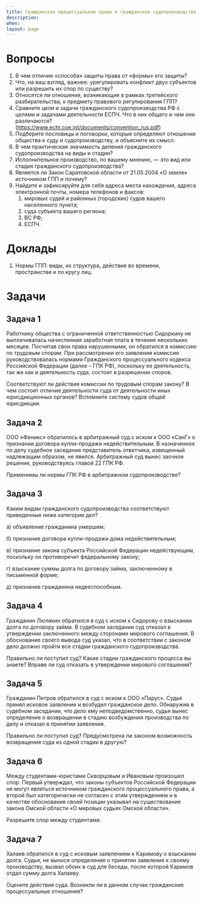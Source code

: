 ```yaml
---
title: Гражданское процессуальное право и гражданское судопроизводство
description:
when:
layout: page
---
```


# Вопросы

1. В чем отличие «способа» защиты права от «формы» его защиты? 
2. Что, на ваш взгляд, важнее: урегулировать конфликт двух субъектов или разрешить их спор по существу? 
3. Относятся ли отношения, возникающие в рамках третейского разбирательства, к предмету правового регулирования ГПП? 
4. Сравните цели и задачи гражданского судопроизводства РФ с целями и задачами деятельности ЕСПЧ. Что в них общего и чем они различаются? (https://www.echr.coe.int/documents/convention_rus.pdf)
5. Подберите пословицы и поговорки, которые определяют отношение общества к суду и судопроизводству, и объясните их смысл. 
6. В чем практическая значимость деления гражданского судопроизводства на виды и стадии? 
7. Исполнительное производство, по вашему мнению, — это вид или стадия гражданского судопроизводства? 
8. Является ли Закон Саратовской области от 21.05.2004 «О земле» источником ГПП и почему? 
9. Найдите и зафиксируйте для себя адреса места нахождения, адреса электронной почты, номера телефонов и факсов: 
   1) мировых судей и районных (городских) судов вашего населенного пункта; 
   2) суда субъекта вашего региона; 
   3) ВС РФ; 
   4) ЕСПЧ. 

# Доклады

1. Нормы ГПП: виды, их структура, действие во времени, пространстве и по кругу лиц.

# Задачи

## Задача 1

Работнику общества с ограниченной ответственностью Сидоркину не выплачивалась начисленная заработная плата в течение нескольких месяцев. Посчитав свои права нарушенными, он обратился в комиссию по трудовым спорам. При рассмотрении его заявления  комиссия  руководствовалась  нормами  Гражданского процессуального  кодекса  Российской  Федерации  (далее  –  ГПК РФ), поскольку ее деятельность, так же как и деятельность суда, состоит в разрешении споров.

Соответствуют ли действия комиссии по трудовым спорам закону? В чем состоит отличие деятельности суда от деятельности иных юрисдикционных органов? Вспомните систему судов общей юрисдикции.

## Задача 2

ООО «Феникс» обратилось в арбитражный суд с иском к ООО «СанГ» о признании договора купли-продажи недействительным. В назначенное по делу судебное заседание представитель ответчика, извещенный надлежащим образом, не явился. Арбитражный суд вынес заочное решение, руководствуясь главой 22 ГПК РФ.

Применимы ли нормы ГПК РФ в арбитражном судопроизводстве?

## Задача 3

Каким видам гражданского судопроизводства соответствуют приведенные ниже категории дел?

а) объявление гражданина умершим;

б) признание договора купли-продажи дома недействительным;

в)  признание  закона  субъекта  Российской  Федерации  недействующим, поскольку он противоречит федеральному закону;

г) взыскание суммы долга по договору займа, заключенному в письменной форме;

д) признание гражданина недееспособным.

## Задача 4

Гражданин Люлякин обратился в суд с иском к Сидорову о взыскании долга по договору займа. В судебном заседании суд отказал в утверждении заключенного между сторонами мирового соглашения. В обоснование своего вывода суд указал, что в соответствии с законом дело должно пройти все стадии гражданского судопроизводства.

Правильно ли поступил суд? Какие стадии гражданского процесса вы знаете? Вправе ли суд отказать в утверждении мирового соглашения?

## Задача 5

Гражданин Петров обратился в суд с иском к ООО «Парус». Судья принял исковое заявление и возбудил гражданское дело. Обнаружив в судебном заседании, что дело ему неподведомственно, судья вынес определение о возвращении в стадию возбуждения производства по делу и отказал в принятии заявления.

Правильно ли поступил суд? Предусмотрена ли законом возможность возвращения суда из одной стадии в другую?

## Задача 6

Между студентами-юристами  Скворцовым  и  Ивановым произошел спор. Первый утверждал, что законы субъектов Российской Федерации не могут являться источником гражданского процессуального права, а второй был категорически не согласен с этим утверждением и в качестве обоснования своей позиции указывал на существование закона Омской области «О мировых судьях Омской области».

Разрешите спор между студентами.

## Задача 7

Халаев обратился в суд с исковым заявлением к Каримову о взыскании долга. Судья, не вынося определения о принятии заявления к своему производству, вызвал обоих в суд для беседы, после которой Каримов отдал сумму долга Халаеву.

Оцените действия суда. Возникли ли в данном случае гражданские процессуальные отношения?
